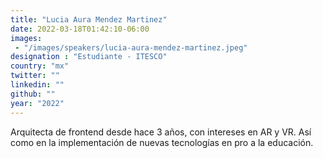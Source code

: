 ```yaml
---
title: "Lucia Aura Mendez Martinez"
date: 2022-03-18T01:42:10-06:00
images: 
 - "/images/speakers/lucia-aura-mendez-martinez.jpeg"
designation : "Estudiante - ITESCO"
country: "mx"
twitter: ""
linkedin: ""
github: ""
year: "2022"
---
```


Arquitecta de frontend desde hace 3 años, con intereses en AR y VR. Así como en la implementación de nuevas tecnologías en pro a la educación.